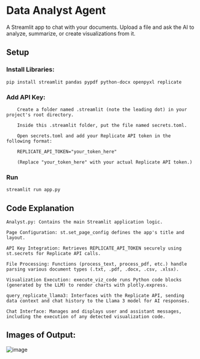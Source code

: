 # Data Analyst Agent

A Streamlit app to chat with your documents. Upload a file and ask the AI to analyze, summarize, or create visualizations from it.

## Setup

### Install Libraries:

    pip install streamlit pandas pypdf python-docx openpyxl replicate

### Add API Key:

        Create a folder named .streamlit (note the leading dot) in your project's root directory.

        Inside this .streamlit folder, put the file named secrets.toml.

        Open secrets.toml and add your Replicate API token in the following format:

        REPLICATE_API_TOKEN="your_token_here"

        (Replace "your_token_here" with your actual Replicate API token.)

### Run

    streamlit run app.py

## Code Explanation

    Analyst.py: Contains the main Streamlit application logic.

    Page Configuration: st.set_page_config defines the app's title and layout.

    API Key Integration: Retrieves REPLICATE_API_TOKEN securely using st.secrets for Replicate API calls.

    File Processing: Functions (process_text, process_pdf, etc.) handle parsing various document types (.txt, .pdf, .docx, .csv, .xlsx).

    Visualization Execution: execute_viz_code runs Python code blocks (generated by the LLM) to render charts with plotly.express.

    query_replicate_llama3: Interfaces with the Replicate API, sending data context and chat history to the Llama 3 model for AI responses.

    Chat Interface: Manages and displays user and assistant messages, including the execution of any detected visualization code.

## Images of Output:
![image](https://github.com/user-attachments/assets/a6102daf-3afa-4fbe-9a7f-940f10bfa39a)

